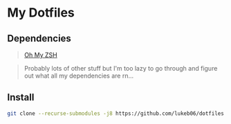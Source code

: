 # My Dotfiles

## Dependencies

> [Oh My ZSH](https://ohmyz.sh/#install)

> Probably lots of other stuff but I'm too lazy to go through and figure out what all my dependencies are rn...

## Install

```bash
git clone --recurse-submodules -j8 https://github.com/lukeb06/dotfiles ~/dotfiles --depth=1 && cd ~/dotfiles && ./ci.sh
```
